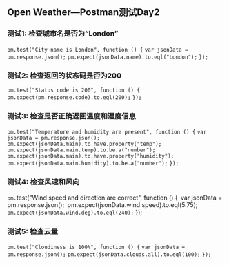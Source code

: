 ## Open Weather—Postman测试Day2

### **测试1: 检查城市名是否为“London”**

`pm.test("City name is London", function () {`
    `var jsonData = pm.response.json();`
    `pm.expect(jsonData.name).to.eql("London");`
`});`

### **测试2: 检查返回的状态码是否为200**

`pm.test("Status code is 200", function () {`
    `pm.expect(pm.response.code).to.eql(200);`
`});`

### **测试3: 检查是否正确返回温度和湿度信息**

`pm.test("Temperature and humidity are present", function () {`
    `var jsonData = pm.response.json();`
    `pm.expect(jsonData.main).to.have.property("temp");`
    `pm.expect(jsonData.main.temp).to.be.a("number");`
    `pm.expect(jsonData.main).to.have.property("humidity");`
    `pm.expect(jsonData.main.humidity).to.be.a("number");`
`});`

### **测试4: 检查风速和风向**

`pm.`test("Wind speed and direction are correct", function () {`
    `var jsonData = pm.response.json();`
    `pm.expect(jsonData.wind.speed).to.eql(5.75);`
    pm.expect(jsonData.wind.deg).to.eql(240);`
});

### **测试5: 检查云量**

`pm.test("Cloudiness is 100%", function () {`
    `var jsonData = pm.response.json();`
    `pm.expect(jsonData.clouds.all).to.eql(100);`
`});`